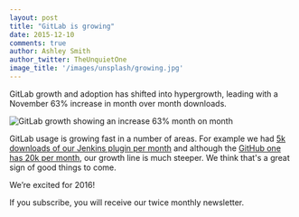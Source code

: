 ```yaml
---
layout: post
title: "GitLab is growing"
date: 2015-12-10
comments: true
author: Ashley Smith
author_twitter: TheUnquietOne
image_title: '/images/unsplash/growing.jpg'
---
```



GitLab growth and adoption has shifted into hypergrowth, leading with a November 63% increase in month over month downloads. 

![GitLab growth showing an increase 63% month on month](/images/blogimages/gitlab-downloads-2015.jpg "GitLab downloads in 2015")

<!--more-->

GitLab usage is growing fast in a number of areas. For example we had [5k downloads of our Jenkins plugin per month](https://wiki.jenkins-ci.org/display/JENKINS/Gitlab+Plugin) and although the [GitHub one has 20k per month](https://wiki.jenkins-ci.org/display/JENKINS/GitHub+Plugin), our growth line is much steeper. We think that's a great sign of good things to come.

We’re excited for 2016!

<script src="//app-ab13.marketo.com/js/forms2/js/forms2.min.js"></script>
<form id="mktoForm_1073"></form>
<script>MktoForms2.loadForm("//app-ab13.marketo.com", "194-VVC-221", 1073);</script>

<p class="newsletter-afterword">
  If you subscribe, you will receive our twice monthly newsletter.
</p>
